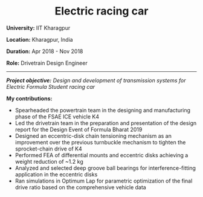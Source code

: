 <h1 align="center">Electric racing car</h1>

**University:** IIT Kharagpur

**Location:** Kharagpur, India

**Duration:** Apr 2018 - Nov 2018

**Role:** Drivetrain Design Engineer

---

***Project objective:*** *Design and development of transmission systems for Electric Formula Student racing car*

**My contributions:**
* Spearheaded the powertrain team in the designing and manufacturing phase of the FSAE ICE vehicle K4
* Led the drivetrain team in the preparation and presentation of the design report for the Design Event of Formula Bharat 2019
* Designed an eccentric-disk chain tensioning mechanism as an improvement over the previous turnbuckle mechanism to tighten the
sprocket-chain drive of K4
* Performed FEA of differential mounts and eccentric disks achieving a weight reduction of ~1.2 kg
* Analyzed and selected deep groove ball bearings for interference-fitting application in the eccentric disks
* Ran simulations in Optimum Lap for parametric optimization of the final drive ratio based on the comprehensive vehicle data
